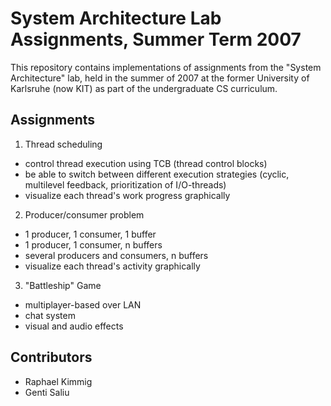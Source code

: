 # System Architecture Lab Assignments, Summer Term 2007

This repository contains implementations of assignments from the "System Architecture" lab, held in the summer of 2007 at the former University of Karlsruhe (now KIT) as part of the undergraduate CS curriculum.

## Assignments
1. Thread scheduling
  - control thread execution using TCB (thread control blocks)
  - be able to switch between different execution strategies (cyclic, multilevel feedback, prioritization of I/O-threads)
  - visualize each thread's work progress graphically
  
2. Producer/consumer problem
  - 1 producer, 1 consumer, 1 buffer
  - 1 producer, 1 consumer, n buffers
  - several producers and consumers, n buffers
  - visualize each thread's activity graphically
  
3. "Battleship" Game
  - multiplayer-based over LAN
  - chat system
  - visual and audio effects

## Contributors
- Raphael Kimmig
- Genti Saliu
